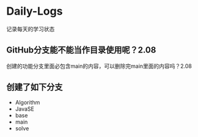 # Daily-Logs
记录每天的学习状态

## GitHub分支能不能当作目录使用呢？2.08
创建的功能分支里面必包含main的内容，可以删除完main里面的内容吗？2.08

## 创建了如下分支
- Algorithm
- JavaSE
- base
- main
- solve
